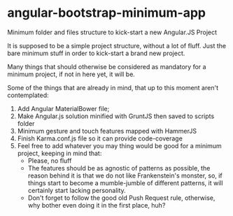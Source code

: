 # angular-bootstrap-minimum-app
Minimum folder and files structure to kick-start a new Angular.JS Project

It is supposed to be a simple project structure, without a lot of fluff. Just the bare minimum stuff in order to kick-start a 
brand new project. 

Many things that should otherwise be considered as mandatory for a minimum project, if not in here yet, it will be.

Some of the things that are already in mind, that up to this moment aren't contemplated:

1. Add Angular MaterialBower file;
2. Make Angular.js solution minified with GruntJS then saved to scripts folder
3. Minimum gesture and touch features mapped with HammerJS
4. Finish Karma.conf.js file so it can provide code-coverage
5. Feel free to add whatever you may thing would be good for a minimum project, keeping in mind that:
    * Please, no fluff
    * The features should be as agnostic of patterns as possible, the reason behind it is that we do not like Frankenstein's monster, so, if things start to become a mumble-jumble of different patterns, it will certainly start lacking personality.
    * Don't forget to follow the good old Push Request rule, otherwise, why bother even doing it in the first place, huh?
    
  
    
    
